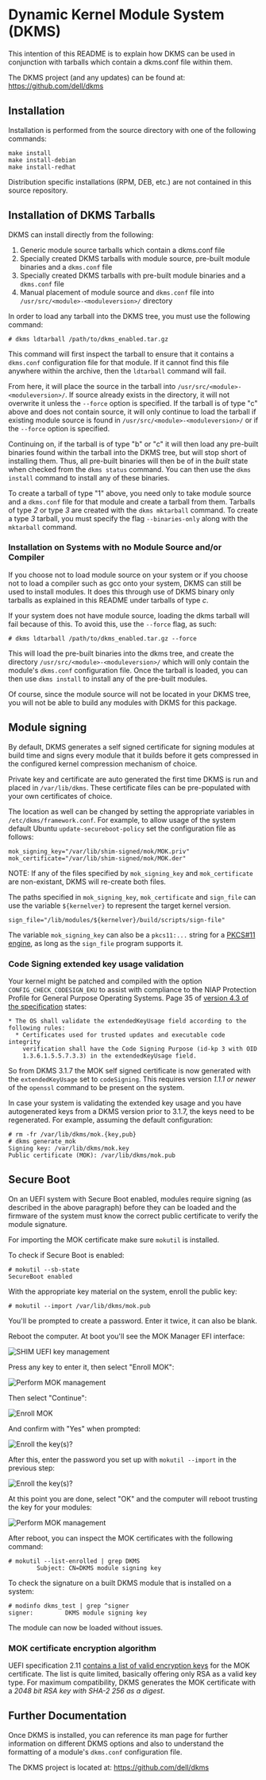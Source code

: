 # Dynamic Kernel Module System (DKMS)

This intention of this README is to explain how DKMS can be used in conjunction with tarballs which contain a dkms.conf file within them.

The DKMS project (and any updates) can be found at: https://github.com/dell/dkms


## Installation

Installation is performed from the source directory with one of the following commands:

```
make install
make install-debian
make install-redhat
```

Distribution specific installations (RPM, DEB, etc.) are not contained in this source repository.


## Installation of DKMS Tarballs

DKMS can install directly from the following:

1. Generic module source tarballs which contain a dkms.conf file
2. Specially created DKMS tarballs with module source, pre-built module binaries and a `dkms.conf` file
3. Specially created DKMS tarballs with pre-built module binaries and a `dkms.conf` file
4. Manual placement of module source and `dkms.conf` file into `/usr/src/<module>-<moduleversion>/` directory

In order to load any tarball into the DKMS tree, you must use the following command:

```
# dkms ldtarball /path/to/dkms_enabled.tar.gz
```

This command will first inspect the tarball to ensure that it contains a `dkms.conf` configuration file for that module.
If it cannot find this file anywhere within the archive, then the `ldtarball` command will fail.

From here, it will place the source in the tarball into `/usr/src/<module>-<moduleversion>/`.
If source already exists in the directory, it will not overwrite it unless the `--force` option is specified.
If the tarball is of type "c" above and does not contain source, it will only continue to load the tarball if existing module source is found in `/usr/src/<module>-<moduleversion>/` or if the `--force` option is specified.

Continuing on, if the tarball is of type "b" or "c" it will then load any pre-built binaries found within the tarball into the DKMS tree, but will stop short of installing them.
Thus, all pre-built binaries will then be of in the *built* state when checked from the `dkms status` command.  You can then use the `dkms install` command to install any of these binaries.

To create a tarball of type "1" above, you need only to take module source and a `dkms.conf` file for that module and create a tarball from them.
Tarballs of type *2* or type *3* are created with the `dkms mktarball` command.
To create a type *3* tarball, you must specify the flag `--binaries-only` along with the `mktarball` command.

### Installation on Systems with no Module Source and/or Compiler

If you choose not to load module source on your system or if you choose not to load a compiler such as gcc onto your system, DKMS can still be used to install modules.
It does this through use of DKMS binary only tarballs as explained in this README under tarballs of type *c*.

If your system does not have module source, loading the dkms tarball will fail because of this.
To avoid this, use the `--force` flag, as such:

```
# dkms ldtarball /path/to/dkms_enabled.tar.gz --force
```

This will load the pre-built binaries into the dkms tree, and create the directory `/usr/src/<module>-<moduleversion>/` which will only contain the module's `dkms.conf` configuration file.
Once the tarball is loaded, you can then use `dkms install` to install any of the pre-built modules.

Of course, since the module source will not be located in your DKMS tree, you will not be able to build any modules with DKMS for this package.


## Module signing

By default, DKMS generates a self signed certificate for signing modules at build time and signs every module that it builds before it gets compressed in the configured kernel compression mechanism of choice.

Private key and certificate are auto generated the first time DKMS is run and placed in `/var/lib/dkms`.
These certificate files can be pre-populated with your own certificates of choice.

The location as well can be changed by setting the appropriate variables in `/etc/dkms/framework.conf`.
For example, to allow usage of the system default Ubuntu `update-secureboot-policy` set the configuration file as follows:

```
mok_signing_key="/var/lib/shim-signed/mok/MOK.priv"
mok_certificate="/var/lib/shim-signed/mok/MOK.der"
```

NOTE: If any of the files specified by `mok_signing_key` and `mok_certificate` are non-existant, DKMS will re-create both files.

The paths specified in `mok_signing_key`, `mok_certificate` and `sign_file` can use the variable `${kernelver}` to represent the target kernel version.

```
sign_file="/lib/modules/${kernelver}/build/scripts/sign-file"
```

The variable `mok_signing_key` can also be a `pkcs11:...` string for a [PKCS#11 engine](https://www.rfc-editor.org/rfc/rfc7512), as long as the `sign_file` program supports it.

### Code Signing extended key usage validation

Your kernel might be patched and compiled with the option `CONFIG_CHECK_CODESIGN_EKU` to assist with compliance to the NIAP Protection Profile for General Purpose Operating Systems.
Page 35 of [version 4.3 of the specification](https://www.niap-ccevs.org/protectionprofiles/469) states:

```
* The OS shall validate the extendedKeyUsage field according to the following rules:
  * Certificates used for trusted updates and executable code integrity
    verification shall have the Code Signing Purpose (id-kp 3 with OID
    1.3.6.1.5.5.7.3.3) in the extendedKeyUsage field.
```

So from DKMS 3.1.7 the MOK self signed certificate is now generated with the `extendedKeyUsage` set to `codeSigning`.
This requires version *1.1.1 or newer* of the `openssl` command to be present on the system.

In case your system is validating the extended key usage and you have autogenerated keys from a DKMS version prior to 3.1.7, the keys need to be regenerated.
For example, assuming the default configuration:

```
# rm -fr /var/lib/dkms/mok.{key,pub}
# dkms generate_mok
Signing key: /var/lib/dkms/mok.key
Public certificate (MOK): /var/lib/dkms/mok.pub
```


## Secure Boot

On an UEFI system with Secure Boot enabled, modules require signing (as described in the above paragraph) before they can be loaded and the firmware of the system must know the correct public certificate to verify the module signature.

For importing the MOK certificate make sure `mokutil` is installed.

To check if Secure Boot is enabled:

```
# mokutil --sb-state
SecureBoot enabled
```

With the appropriate key material on the system, enroll the public key:

```
# mokutil --import /var/lib/dkms/mok.pub
```

You'll be prompted to create a password. Enter it twice, it can also be blank.

Reboot the computer. At boot you'll see the MOK Manager EFI interface:

![SHIM UEFI key management](/images/mok-key-1.png)

Press any key to enter it, then select "Enroll MOK":

![Perform MOK management](/images/mok-key-2.png)

Then select "Continue":

![Enroll MOK](/images/mok-key-3.png)

And confirm with "Yes" when prompted:

![Enroll the key(s)?](/images/mok-key-4.png)

After this, enter the password you set up with `mokutil --import` in the
previous step:

![Enroll the key(s)?](/images/mok-key-5.png)

At this point you are done, select "OK" and the computer will reboot trusting
the key for your modules:

![Perform MOK management](/images/mok-key-6.png)

After reboot, you can inspect the MOK certificates with the following command:

```
# mokutil --list-enrolled | grep DKMS
        Subject: CN=DKMS module signing key
```

To check the signature on a built DKMS module that is installed on a system:

```
# modinfo dkms_test | grep ^signer
signer:         DKMS module signing key
```

The module can now be loaded without issues.

### MOK certificate encryption algorithm

UEFI specification 2.11 [contains a list of valid encryption keys](https://uefi.org/specs/UEFI/2.11/37_Secure_Technologies.html#encryption-algorithm-properties) for the MOK certificate.
The list is quite limited, basically offering only RSA as a valid key type.
For maximum compatibility, DKMS generates the MOK certificate with a *2048 bit RSA key with SHA-2 256 as a digest*.


## Further Documentation

Once DKMS is installed, you can reference its man page for further information on different DKMS options and also to understand the formatting of a module's `dkms.conf` configuration file.

The DKMS project is located at: https://github.com/dell/dkms
